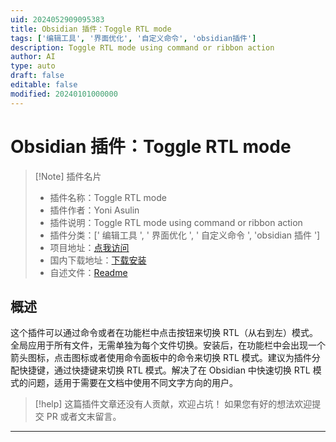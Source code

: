 ```yaml
---
uid: 2024052909095383
title: Obsidian 插件：Toggle RTL mode
tags: ['编辑工具', '界面优化', '自定义命令', 'obsidian插件']
description: Toggle RTL mode using command or ribbon action
author: AI
type: auto
draft: false
editable: false
modified: 20240101000000
---
```


# Obsidian 插件：Toggle RTL mode

> [!Note] 插件名片
> - 插件名称：Toggle RTL mode
> - 插件作者：Yoni Asulin
> - 插件说明：Toggle RTL mode using command or ribbon action
> - 插件分类：[' 编辑工具 ', ' 界面优化 ', ' 自定义命令 ', 'obsidian 插件 ']
> - 项目地址：[点我访问](https://github.com/YoniA/toggle-rtl-obsidian-plugin)
> - 国内下载地址：[下载安装](https://pkmer.cn/products/plugin/pluginMarket/?toggle-rtl-mode)
> - 自述文件：[Readme](https://ghproxy.net/https://raw.githubusercontent.com/YoniA/toggle-rtl-obsidian-plugin/master/README.md)

## 概述

这个插件可以通过命令或者在功能栏中点击按钮来切换 RTL（从右到左）模式。全局应用于所有文件，无需单独为每个文件切换。安装后，在功能栏中会出现一个箭头图标，点击图标或者使用命令面板中的命令来切换 RTL 模式。建议为插件分配快捷键，通过快捷键来切换 RTL 模式。解决了在 Obsidian 中快速切换 RTL 模式的问题，适用于需要在文档中使用不同文字方向的用户。

> [!help]
> 这篇插件文章还没有人贡献，欢迎占坑！
> 如果您有好的想法欢迎提交 PR 或者文末留言。

---



